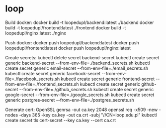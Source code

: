 # loop

Build docker:
docker build -t loopedupl/backend:latest ./backend
docker build -t loopedupl/frontend:latest ./frontend
docker build -t loopedupl/nginx:latest ./nginx

Push docker:
docker push loopedupl/backend:latest
docker push loopedupl/frontend:latest
docker push loopedupl/nginx:latest

Create secrets:
kubectl delete secret backend-secret
kubectl create secret generic backend-secret --from-env-file=./backend_secrets.sh
kubectl create secret generic email-secret --from-env-file=./email_secrets.sh
kubectl create secret generic facebook-secret --from-env-file=./facebook_secrets.sh
kubectl create secret generic frontend-secret --from-env-file=./frontend_secrets.sh
kubectl create secret generic github-secret --from-env-file=./github_secrets.sh
kubectl create secret generic google-secret --from-env-file=./google_secrets.sh
kubectl create secret generic postgres-secret --from-env-file=./postgres_secrets.sh

Generate cert:
OpenSSL genrsa -out ca.key 2048
openssl req -x509 -new -nodes -days 365 -key ca.key -out ca.crt -subj "//CN=loop.edu.pl"
kubectl create secret tls cert-secret --key ca.key --cert ca.crt

